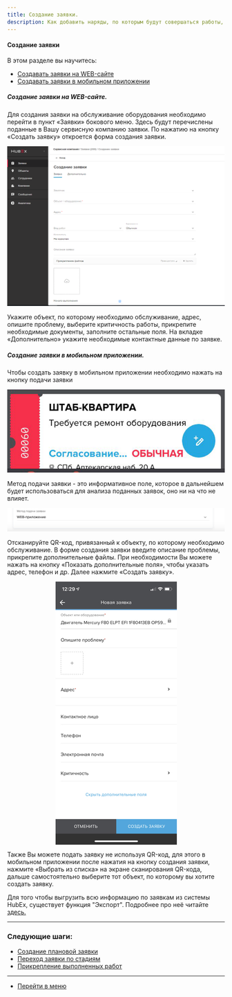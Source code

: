 ```yaml
---
title: Создание заявки.
description: Как добавить наряды, по которым будут совершаться работы, в систему HubEx?
---
```


<!-- Yandex.Metrika counter -->
<script type="text/javascript" >
   (function(m,e,t,r,i,k,a){m[i]=m[i]||function(){(m[i].a=m[i].a||[]).push(arguments)};
   m[i].l=1*new Date();k=e.createElement(t),a=e.getElementsByTagName(t)[0],k.async=1,k.src=r,a.parentNode.insertBefore(k,a)})
   (window, document, "script", "https://mc.yandex.ru/metrika/tag.js", "ym");
   ym('{{ site.yandex_metric }}', "init", {
        id:'{{ site.yandex_metric }}',
        clickmap:true,
        trackLinks:true,
        accurateTrackBounce:true,
        webvisor:true
   });
</script>
<noscript><div><img src="https://mc.yandex.ru/watch/'{{ site.yandex_metric }}'" style="position:absolute; left:-9999px;" alt="" /></div></noscript>
<!-- /Yandex.Metrika counter -->

#### Создание заявки
В этом разделе вы научитесь:
<html>
<meta charset="utf-8">
<title>Быстрый переход внутри документа</title>
<ul>
     <li><a href="#webticket">Создавать заявки на WEB-сайте</a></li>
     <li><a href="#mobticket">Создавать заявки в мобильном приложении</a></li>
</ul>
</html>

<h5 id="webticket">Создание заявки на WEB-сайте.</h5>
Для создания заявки на обслуживание оборудования необходимо перейти в пункт «Заявки» бокового меню. Здесь будут перечислены поданные в Вашу сервисную компанию заявки. По нажатию на кнопку «Создать заявку» откроется форма создания заявки.

![tick1.png](/attachments/images/FAQ/USER/CreatingTicket/tick1.png)

Укажите объект, по которому необходимо обслуживание, адрес, опишите проблему, выберите критичность работы, прикрепите необходимые документы, заполните остальные поля. На вкладке «Дополнительно» укажите необходимые контактные данные по заявке.

<h5 id="mobticket">Создание заявки в мобильном приложении.</h5>
Чтобы создать заявку в мобильном приложении необходимо нажать на кнопку подачи заявки

![tick2.png](/attachments/images/FAQ/USER/CreatingTicket/tick2.png)

Метод подачи заявки - это информативное поле, которое в дальнейшем будет использоваться для анализа поданных заявок, оно ни на что не влияет.

![tick4.png](/attachments/images/FAQ/USER/CreatingTicket/tick4.png)

Отсканируйте QR-код, привязанный к объекту, по которому необходимо обслуживание. В форме создания заявки введите описание проблемы, прикрепите дополнительные файлы. При необходимости Вы можете нажать на кнопку «Показать дополнительные поля», чтобы указать адрес, телефон и др. Далее нажмите «Создать заявку».

<div>
  <img  style="margin: 0 auto; display: block; max-width: 100%;" src="/attachments/images/FAQ/USER/CreatingTicket/tick3.jpg" />
</div>

Также Вы можете подать заявку не используя QR-код, для этого в мобильном приложении после нажатия на кнопку создания заявки, нажмите «Выбрать из списка» на экране сканирования QR-кода, дальше самостоятельно выберите тот объект, по которому вы хотите создать заявку.


<p>Для того чтобы выгрузить всю информацию по заявкам из системы HubEx, существует функция "Экспорт". Подробнее про неё читайте <a href="https://wiki.hubex.ru/docs/FAQ/RU/user/Export.html#tickets"> здесь.</a></p>


___
### Следующие шаги:
- [Создание плановой заявки](./PlannedTickets.md)
- [Переход заявки по стадиям](./ChangingStatus.md)
- [Прикрепление выполненных работ](./AttachingFiles.md)


___
- [Перейти в меню](http://wiki.hubex.ru)
